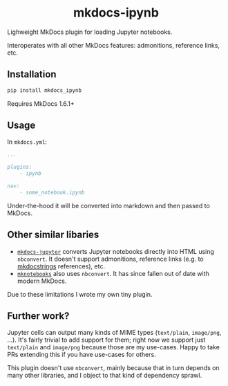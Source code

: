 <h1 align="center">mkdocs-ipynb</h1>

Lighweight MkDocs plugin for loading Jupyter notebooks.

Interoperates with all other MkDocs features: admonitions, reference links, etc.

## Installation

```bash
pip install mkdocs_ipynb
```

Requires MkDocs 1.6.1+

## Usage

In `mkdocs.yml`:
```yml
...

plugins:
    - ipynb

nav:
    - some_notebook.ipynb
```

Under-the-hood it will be converted into markdown and then passed to MkDocs.

## Other similar libaries

- [`mkdocs-jupyter`](https://github.com/danielfrg/mkdocs-jupyter) converts Jupyter notebooks directly into HTML using `nbconvert`. It doesn't support admonitions, reference links (e.g. to [mkdocstrings](https://github.com/mkdocstrings/mkdocstrings) references), etc.
- [`mknotebooks`](https://github.com/greenape/mknotebooks) also uses `nbconvert`. It has since fallen out of date with modern MkDocs.

Due to these limitations I wrote my own tiny plugin.

## Further work?

Jupyter cells can output many kinds of MIME types (`text/plain`, `image/png`, ...). It's fairly trivial to add support for them; right now we support just `text/plain` and `image/png` because those are my use-cases. Happy to take PRs extending this if you have use-cases for others.

This plugin doesn't use `nbconvert`, mainly because that in turn depends on many other libraries, and I object to that kind of dependency sprawl.
